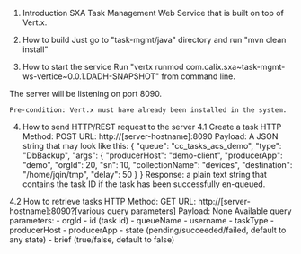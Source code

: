 1. Introduction
SXA Task Management Web Service that is built on top of Vert.x.

2. How to build
Just go to "task-mgmt/java" directory and run "mvn clean install"

3. How to start the service
Run "vertx runmod com.calix.sxa~task-mgmt-ws-vertice~0.0.1.DADH-SNAPSHOT" from command line.

The server will be listening on port 8090.

    Pre-condition: Vert.x must have already been installed in the system.

4. How to send HTTP/REST request to the server
4.1 Create a task
 HTTP Method: POST
 URL: http://[server-hostname]:8090
 Payload:   A JSON string that may look like this:
 {
     "queue": "cc_tasks_acs_demo",
     "type": "DbBackup",
     "args": {
             "producerHost": "demo-client",
             "producerApp": "demo",
             "orgId": 20,
             "sn": 10,
             "collectionName": "devices",
             "destination": "/home/jqin/tmp",
             "delay": 50
     }
 }
 Response: a plain text string that contains the task ID if the task has been successfully en-queued.

4.2 How to retrieve tasks
 HTTP Method: GET
 URL: http://[server-hostname]:8090?[various query parameters]
 Payload:   None
 Available query parameters:
            - orgId
            - id   (task id)
            - queueName
            - username
            - taskType
            - producerHost
            - producerApp
            - state (pending/succeeded/failed, default to any state)
            - brief (true/false, default to false)